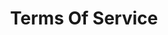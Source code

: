 ---
# This topic lives at
# https://digital.gov/topics/terms-of-service

# Topic Title
title: "Terms Of Service"

# description — keep it short and clear
# summary: ""

# Weight
weight: 1

# For more information on managing topics,
# see https://github.com/GSA/digitalgov.gov/wiki/topics
---